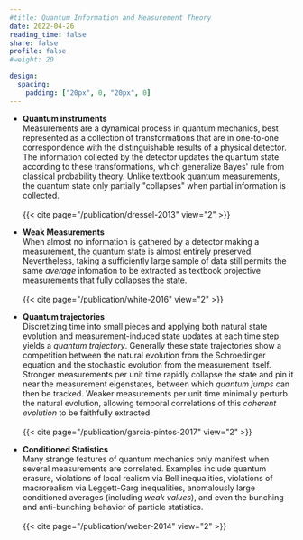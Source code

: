 ```yaml
---
#title: Quantum Information and Measurement Theory
date: 2022-04-26
reading_time: false  
share: false  
profile: false  
#weight: 20

design:
  spacing:
    padding: ["20px", 0, "20px", 0]
---
```


- **Quantum instruments**\
    Measurements are a dynamical process in quantum mechanics, best represented as a collection of transformations that are in one-to-one correspondence with the distinguishable results of a physical detector. The information collected by the detector updates the quantum state according to these transformations, which generalize Bayes' rule from classical probability theory. Unlike textbook quantum measurements, the quantum state only partially "collapses" when partial information is collected. <br/>\
    {{< cite page="/publication/dressel-2013" view="2" >}}


- **Weak Measurements**\
    When almost no information is gathered by a detector making a measurement, the quantum state is almost entirely preserved.  Nevertheless, taking a sufficiently large sample of data still permits the same _average_ infomation to be extracted as textbook projective measurements that fully collapses the state. <br/>\
    {{< cite page="/publication/white-2016" view="2" >}}


- **Quantum trajectories**\
    Discretizing time into small pieces and applying both natural state evolution and measurement-induced state updates at each time step yields a _quantum trajectory_. Generally these state trajectories show a competition between the natural evolution from the Schroedinger equation and the stochastic evolution from the measurement itself. Stronger measurements per unit time rapidly collapse the state and pin it near the measurement eigenstates, between which _quantum jumps_ can then be tracked. Weaker measurements per unit time minimally perturb the natural evolution, allowing temporal correlations of this _coherent evolution_ to be faithfully extracted. <br/>\
    {{< cite page="/publication/garcia-pintos-2017" view="2" >}}


- **Conditioned Statistics**\
    Many strange features of quantum mechanics only manifest when several measurements are correlated. Examples include quantum erasure, violations of local realism via Bell inequalities, violations of macrorealism via Leggett-Garg inequalities, anomalously large conditioned averages (including <i>weak values</i>), and even the bunching and anti-bunching behavior of particle statistics. <br/>\
    {{< cite page="/publication/weber-2014" view="2" >}}



